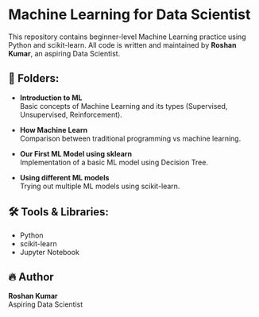 # Machine Learning for Data Scientist

This repository contains beginner-level Machine Learning practice using Python and scikit-learn. All code is written and maintained by **Roshan Kumar**, an aspiring Data Scientist.

## 📁 Folders:

- **Introduction to ML**  
  Basic concepts of Machine Learning and its types (Supervised, Unsupervised, Reinforcement).

- **How Machine Learn**  
  Comparison between traditional programming vs machine learning.

- **Our First ML Model using sklearn**  
  Implementation of a basic ML model using Decision Tree.

- **Using different ML models**  
  Trying out multiple ML models using scikit-learn.

## 🛠️ Tools & Libraries:

- Python  
- scikit-learn  
- Jupyter Notebook

## 🔥 Author

**Roshan Kumar**  
Aspiring Data Scientist
